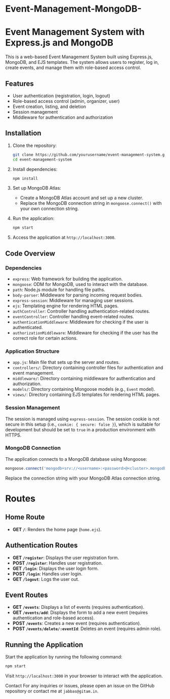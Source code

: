# Event-Management-MongoDB-

# Event Management System with Express.js and MongoDB

This is a web-based Event Management System built using Express.js, MongoDB, and EJS templates. The system allows users to register, log in, create events, and manage them with role-based access control.

## Features

- User authentication (registration, login, logout)
- Role-based access control (admin, organizer, user)
- Event creation, listing, and deletion
- Session management
- Middleware for authentication and authorization

## Installation

1. Clone the repository:
    ```bash
    git clone https://github.com/yourusername/event-management-system.git
    cd event-management-system
    ```

2. Install dependencies:
    ```bash
    npm install
    ```

3. Set up MongoDB Atlas:
   - Create a MongoDB Atlas account and set up a new cluster.
   - Replace the MongoDB connection string in `mongoose.connect()` with your own connection string.

4. Run the application:
    ```bash
    npm start
    ```

5. Access the application at `http://localhost:3000`.

## Code Overview

### Dependencies

- `express`: Web framework for building the application.
- `mongoose`: ODM for MongoDB, used to interact with the database.
- `path`: Node.js module for handling file paths.
- `body-parser`: Middleware for parsing incoming request bodies.
- `express-session`: Middleware for managing user sessions.
- `ejs`: Templating engine for rendering HTML pages.
- `authController`: Controller handling authentication-related routes.
- `eventController`: Controller handling event-related routes.
- `authenticationMiddleware`: Middleware for checking if the user is authenticated.
- `authorizationMiddleware`: Middleware for checking if the user has the correct role for certain actions.

### Application Structure

- `app.js`: Main file that sets up the server and routes.
- `controllers/`: Directory containing controller files for authentication and event management.
- `middleware/`: Directory containing middleware for authentication and authorization.
- `models/`: Directory containing Mongoose models (e.g., `Event` model).
- `views/`: Directory containing EJS templates for rendering HTML pages.

### Session Management

The session is managed using `express-session`. The session cookie is not secure in this setup (i.e., `cookie: { secure: false }`), which is suitable for development but should be set to `true` in a production environment with HTTPS.

### MongoDB Connection

The application connects to a MongoDB database using Mongoose:

```javascript
mongoose.connect('mongodb+srv://<username>:<password>@<cluster>.mongodb.net/<dbname>?retryWrites=true&w=majority', { useNewUrlParser: true, useUnifiedTopology: true });
```
Replace the connection string with your MongoDB Atlas connection string.


# Routes

## Home Route
- **GET `/`**: Renders the home page (`home.ejs`).

## Authentication Routes
- **GET `/register`**: Displays the user registration form.
- **POST `/register`**: Handles user registration.
- **GET `/login`**: Displays the user login form.
- **POST `/login`**: Handles user login.
- **GET `/logout`**: Logs the user out.

## Event Routes
- **GET `/events`**: Displays a list of events (requires authentication).
- **GET `/events/add`**: Displays the form to add a new event (requires authentication and role-based access).
- **POST `/events`**: Creates a new event (requires authentication).
- **POST `/events/delete/:eventId`**: Deletes an event (requires admin role).

## Running the Application

Start the application by running the following command:

```bash
npm start
```
Visit `http://localhost:3000` in your browser to interact with the application.

Contact
For any inquiries or issues, please open an issue on the GitHub repository or contact me at `jabbas@gitam.in`.


